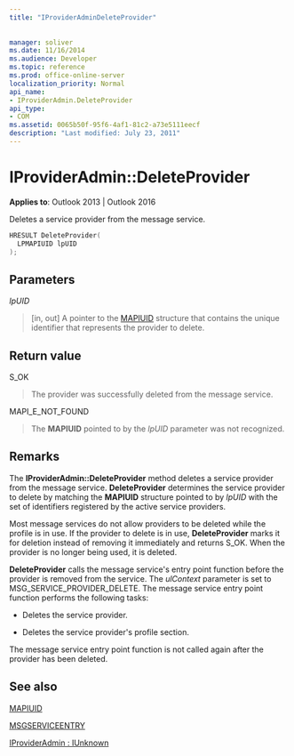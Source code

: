 ```yaml
---
title: "IProviderAdminDeleteProvider"
 
 
manager: soliver
ms.date: 11/16/2014
ms.audience: Developer
ms.topic: reference
ms.prod: office-online-server
localization_priority: Normal
api_name:
- IProviderAdmin.DeleteProvider
api_type:
- COM
ms.assetid: 0065b50f-95f6-4af1-81c2-a73e5111eecf
description: "Last modified: July 23, 2011"
---
```


# IProviderAdmin::DeleteProvider

  
  
**Applies to**: Outlook 2013 | Outlook 2016 
  
Deletes a service provider from the message service.
  
```cpp
HRESULT DeleteProvider(
  LPMAPIUID lpUID
);
```

## Parameters

 _lpUID_
  
> [in, out] A pointer to the [MAPIUID](mapiuid.md) structure that contains the unique identifier that represents the provider to delete. 
    
## Return value

S_OK 
  
> The provider was successfully deleted from the message service.
    
MAPI_E_NOT_FOUND 
  
> The **MAPIUID** pointed to by the  _lpUID_ parameter was not recognized. 
    
## Remarks

The **IProviderAdmin::DeleteProvider** method deletes a service provider from the message service. **DeleteProvider** determines the service provider to delete by matching the **MAPIUID** structure pointed to by  _lpUID_ with the set of identifiers registered by the active service providers. 
  
Most message services do not allow providers to be deleted while the profile is in use. If the provider to delete is in use, **DeleteProvider** marks it for deletion instead of removing it immediately and returns S_OK. When the provider is no longer being used, it is deleted. 
  
 **DeleteProvider** calls the message service's entry point function before the provider is removed from the service. The  _ulContext_ parameter is set to MSG_SERVICE_PROVIDER_DELETE. The message service entry point function performs the following tasks: 
  
- Deletes the service provider.
    
- Deletes the service provider's profile section.
    
The message service entry point function is not called again after the provider has been deleted.
  
## See also



[MAPIUID](mapiuid.md)
  
[MSGSERVICEENTRY](msgserviceentry.md)
  
[IProviderAdmin : IUnknown](iprovideradminiunknown.md)

